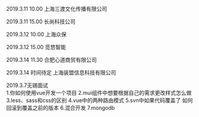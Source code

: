 2019.3.11  10.00  上海三渡文化传播有限公司

2019.3.11  15.00  长尚科技公司

2019.3.12   10:00  上海众保     

2019.3.12  15.00  觅悠智能 

2019.3.14  11.30   合肥心道商贸有限公司

2019.3.14  时间待定  上海装盟信息科技有限公司



2019.3.7无锡面试</br>
1.你如何使用vue开发一个项目
2.mui组件中想要根据自己的需求更改样式怎么做
3.less、sass和css的区别
4.vue中的两种路由模式
5.svn中如果代码覆盖了 如何回滚到覆盖之前的版本
6.混合开发
7.mongodb

